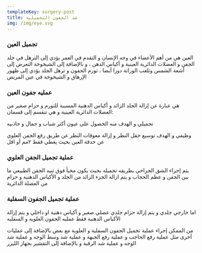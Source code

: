 ```yaml
---
templateKey: surgery-post
title: شد الجفون التجميلية
img: /img/eye.svg
---
```


### تجميل العين

العين هي من أهم الأعضاء في وجه الإنسان و التقدم في العمر يؤدي إلى الترهل في جلد الجفن و العضلات الدائرية العينية و أكياس الدهن ، و بالإضافة إلى الشيخوخة التعرض إلى أشعة الشمس وتلعب الوراثة دورا أيضا ، تورم الجفون و ترهل الجلد يؤدي إلى ظهور الإرهاق و الشيخوخة في عين المريض

### عمليه جفون العين

هي عبارة عن إزالة الجلد الزائد و أكياس الدهنية المسببة للتورم و حزام صغير من العضلات الدائرية العينية و هي تنقسم إلى قسمان:

تجميلي و الهدف منه الحصول على عيون أكثر شباب و جمال و جاذبيه

وظيفي و الهدف توسيع حقل النظر و إزالة معوقات النظر عن طريق رفع الجفن العلوي عن حدقة العين بحيث يغطي فقط ٢مم أو اقل

### عملية تجميل الجفن العلوي

يتم إجراء الشق الجراحي بطريقه تجميله بحيث يكون مخبأ فوق ثنيه الجفن الطبيعي ما بين الجفن و عظم الحجاب و يتم ازالة الجزء الزائد من الجلد و الأكياس الدهنية و حزام من العضلة الدائرية

### عملية تجميل الجفون السفلية

اما خارجي جلدي و يتم إزالة حزام جلدي عضلي صغير و أكياس دهنية
او داخلي و يتم إزالة الأكياس الدهنية فقط
عمليه الجفون العلويه و السفليه

من الممكن إجراء عملية تجميل الجفون السفلية و العلوية مع بعض بالإضافة إلى عمليات أخرى مثل عملية رفع الحاجب و عملية رفع الجبهة و عملية شد وسط الوجه و عملية شد الوجه و عملية شد الرقبة و بالإضافة إلى التقشير بجهاز الليزر
